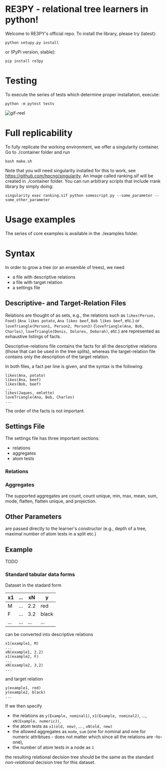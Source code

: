 # RE3PY - relational tree learners in python!
Welcome to RE3PY's official repo. To install the library, please try 
(latest):
```
python setupy.py install
```

or (PyPi version, stable):
```
pip install re3py
```


# Testing
To execute the series of tests which determine proper installation, execute:
```
python -m pytest tests
```
![gif-reel](images/reel.gif)

# Full replicability
To fully replicate the working environment, we offer a singularity container.
Go to ./container folder and run
```
bash make.sh
```
Note that you will need singularity installed for this to work, see https://github.com/hpcng/singularity.
An image called ranking.sif will be created in ./container folder. You can run arbitrary scripts that include rrank library by simply doing:
```
singularity exec ranking.sif python somescript.py --some_parameter --some_other_parameter 
```

# Usage examples
The series of core examples is available in the ./examples folder.

# Syntax

In order to grow a tree (or an ensemble of trees), we need

- a file with descriptive relations
- a file with target relation
- a settings file

## Descriptive- and Target-Relation Files
Relations are thought of as sets, e.g., the relations such as `likes(Person, Food)` (`Ana likes potato`, `Ana likes beef`, `Bob likes beef`, etc.) or `loveTriangle(Person1, Person2, Person3)` (`loveTriangle(Ana, Bob, Charles)`, `loveTriangle(Denis, Dolores, Deborah)`, etc.) are represented as exhaustive listings of facts.

Descriptive-relations file contains the facts for all the descriptive relations (those that can be used in the tree splits), whereas the target-relation file contains only the description of the target relation.

In both files, a fact per line is given, and the syntax is the following:

```
likes(Ana, potato)
likes(Ana, beef)
likes(Bob, beef)
...
likes(Jaques, omlette)
loveTriangle(Ana, Bob, Charles)
...
```

The order of the facts is not important.

## Settings File
The settings file has three important sections:

- relations
- aggregates
- atom tests

### Relations


### Aggregates
The supported aggregates are count, count unique, min, max, mean, sum, mode, flatten, flatten unique, and projection.




## Other Parameters
are passed directly to the learner's constructor (e.g., depth of a tree, maximal number of atom tests in a split etc.)

## Example

TODO

### Standard tabular data forms
Dataset in the stadard form

| x1  | ... | xN |  y   |
| ----- | ---- | ---- | ----  |
| M     |  ... | 2.2 |  red   |
| F     |  ... | 3.2 |  black |
|  ...  | ... | ...  | ...    |

can be converted into descriptive relations

```
x1(example1, M)
...
xN(example1, 2.2)
x1(example2, F)
...
xN(example2, 3,2)
...
```

and target relation

```
y(example1, red)
y(example2, black)
...
```

If we then specify

- the relations as `y(Example, nominal1)`, `x1(Example, nominal2)`, ..., `xN(Example, numericJ)`,
- the atom tests as `x1(old, new)`, ... , `xN(old, new)`
- the allowed aggregates as `mode`, `sum` (one for nominal and one for numeric attribtues - does not matter which since all the relations are -to-one),
- the number of atom tests in a node as `1`

the resulting relational decision tree should be the same as the standard _non-relational_ decision tree for this dataset.

